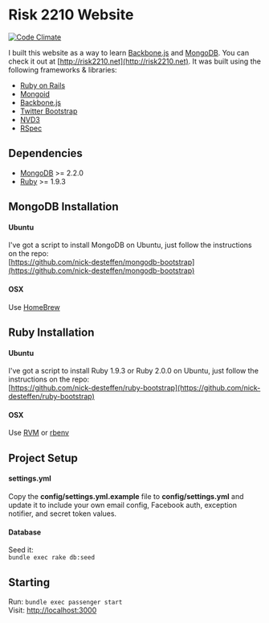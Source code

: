 # Risk 2210 Website
[![Code Climate](https://codeclimate.com/github/nick-desteffen/risk2210.png)](https://codeclimate.com/github/nick-desteffen/risk2210)

I built this website as a way to learn [Backbone.js](http://backbonejs.org) and [MongoDB](http://www.mongodb.org/).  You can check it out at [http://risk2210.net](http://risk2210.net).
It was built using the following frameworks & libraries:

 * [Ruby on Rails](http://rubyonrails.org)
 * [Mongoid](http://mongoid.org)
 * [Backbone.js](http://backbonejs.org)
 * [Twitter Bootstrap](http://twitter.github.io/bootstrap/)
 * [NVD3](http://nvd3.org)
 * [RSpec](http://rspec.info/)

## Dependencies

 * [MongoDB](http://www.mongodb.org) >= 2.2.0
 * [Ruby](http://www.ruby-lang.org/en/) >= 1.9.3

## MongoDB Installation
#### Ubuntu
I've got a script to install MongoDB on Ubuntu, just follow the instructions on the repo:  
[https://github.com/nick-desteffen/mongodb-bootstrap](https://github.com/nick-desteffen/mongodb-bootstrap)

#### OSX
Use [HomeBrew](http://mxcl.github.com/homebrew/)

## Ruby Installation
#### Ubuntu
I've got a script to install Ruby 1.9.3 or Ruby 2.0.0 on Ubuntu, just follow the instructions on the repo:  
[https://github.com/nick-desteffen/ruby-bootstrap](https://github.com/nick-desteffen/ruby-bootstrap)

#### OSX
Use [RVM](http://rvm.io) or [rbenv](https://github.com/sstephenson/rbenv/)

## Project Setup
#### settings.yml
Copy the **config/settings.yml.example** file to **config/settings.yml** and update it to include your own email config, Facebook auth, exception notifier, and secret token values.

#### Database
Seed it:  
`bundle exec rake db:seed`

## Starting

Run: `bundle exec passenger start`  
Visit: [http://localhost:3000](lhttp://localhost:3000)
